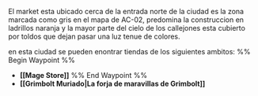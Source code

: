 El market esta ubicado cerca de la entrada norte de la ciudad es la zona marcada como gris en el mapa de AC-02, predomina la construccion en ladrillos naranja y la mayor parte del cielo de los callejones esta cubierto por toldos que dejan pasar una luz tenue de colores.

en esta ciudad se pueden enontrar tiendas de los siguientes ambitos: 
%% Begin Waypoint %%
- **[[Mage Store]]**
%% End Waypoint %%
- **[[Grimbolt Muriado|La forja de maravillas de Grimbolt]]**

 
